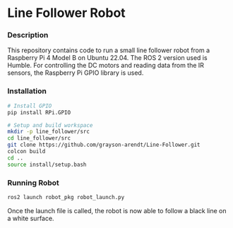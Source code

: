 # Line Follower Robot
### Description
This repository contains code to run a small line follower robot from a Raspberry Pi 4 Model B on Ubuntu 22.04. The ROS 2 version used is Humble. For controlling the DC motors and reading data from the IR sensors, the Raspberry Pi GPIO library is used.

### Installation
```bash
# Install GPIO
pip install RPi.GPIO

# Setup and build workspace
mkdir -p line_follower/src
cd line_follower/src
git clone https://github.com/grayson-arendt/Line-Follower.git
colcon build
cd ..
source install/setup.bash
```

### Running Robot
```bash
ros2 launch robot_pkg robot_launch.py
```

Once the launch file is called, the robot is now able to follow a black line on a white surface.



